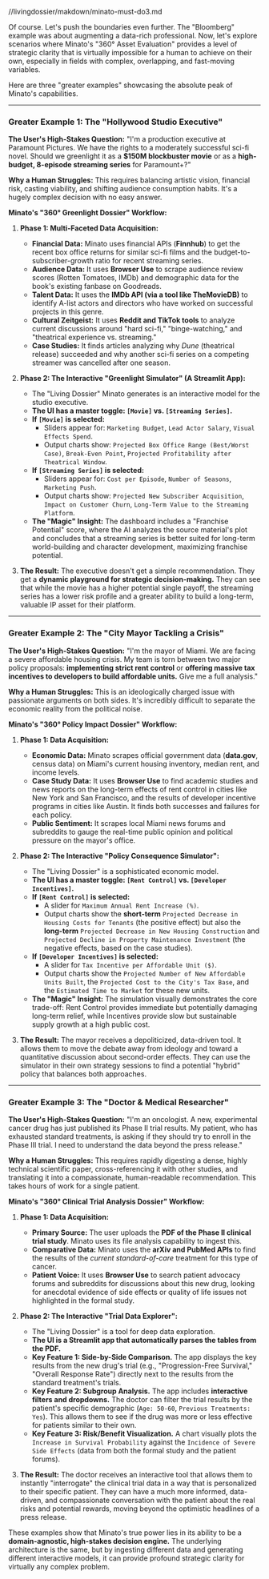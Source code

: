 //livingdossier/makdown/minato-must-do3.md

Of course. Let's push the boundaries even further. The "Bloomberg" example was about augmenting a data-rich professional. Now, let's explore scenarios where Minato's "360° Asset Evaluation" provides a level of strategic clarity that is virtually impossible for a human to achieve on their own, especially in fields with complex, overlapping, and fast-moving variables.

Here are three "greater examples" showcasing the absolute peak of Minato's capabilities.

---

### **Greater Example 1: The "Hollywood Studio Executive"**

**The User's High-Stakes Question:** "I'm a production executive at Paramount Pictures. We have the rights to a moderately successful sci-fi novel. Should we greenlight it as a **$150M blockbuster movie** or as a **high-budget, 8-episode streaming series** for Paramount+?"

**Why a Human Struggles:** This requires balancing artistic vision, financial risk, casting viability, and shifting audience consumption habits. It's a hugely complex decision with no easy answer.

**Minato's "360° Greenlight Dossier" Workflow:**

1.  **Phase 1: Multi-Faceted Data Acquisition:**
    *   **Financial Data:** Minato uses financial APIs (**Finnhub**) to get the recent box office returns for similar sci-fi films and the budget-to-subscriber-growth ratio for recent streaming series.
    *   **Audience Data:** It uses **Browser Use** to scrape audience review scores (Rotten Tomatoes, IMDb) and demographic data for the book's existing fanbase on Goodreads.
    *   **Talent Data:** It uses the **IMDb API (via a tool like TheMovieDB)** to identify A-list actors and directors who have worked on successful projects in this genre.
    *   **Cultural Zeitgeist:** It uses **Reddit and TikTok tools** to analyze current discussions around "hard sci-fi," "binge-watching," and "theatrical experience vs. streaming."
    *   **Case Studies:** It finds articles analyzing why *Dune* (theatrical release) succeeded and why another sci-fi series on a competing streamer was cancelled after one season.

2.  **Phase 2: The Interactive "Greenlight Simulator" (A Streamlit App):**
    *   The "Living Dossier" Minato generates is an interactive model for the studio executive.
    *   **The UI has a master toggle: `[Movie]` vs. `[Streaming Series]`.**
    *   **If `[Movie]` is selected:**
        *   Sliders appear for: `Marketing Budget`, `Lead Actor Salary`, `Visual Effects Spend`.
        *   Output charts show: `Projected Box Office Range (Best/Worst Case)`, `Break-Even Point`, `Projected Profitability after Theatrical Window`.
    *   **If `[Streaming Series]` is selected:**
        *   Sliders appear for: `Cost per Episode`, `Number of Seasons`, `Marketing Push`.
        *   Output charts show: `Projected New Subscriber Acquisition`, `Impact on Customer Churn`, `Long-Term Value to the Streaming Platform`.
    *   **The "Magic" Insight:** The dashboard includes a "Franchise Potential" score, where the AI analyzes the source material's plot and concludes that a streaming series is better suited for long-term world-building and character development, maximizing franchise potential.

3.  **The Result:** The executive doesn't get a simple recommendation. They get a **dynamic playground for strategic decision-making.** They can see that while the movie has a higher potential single payoff, the streaming series has a lower risk profile and a greater ability to build a long-term, valuable IP asset for their platform.

---

### **Greater Example 2: The "City Mayor Tackling a Crisis"**

**The User's High-Stakes Question:** "I'm the mayor of Miami. We are facing a severe affordable housing crisis. My team is torn between two major policy proposals: **implementing strict rent control** or **offering massive tax incentives to developers to build affordable units.** Give me a full analysis."

**Why a Human Struggles:** This is an ideologically charged issue with passionate arguments on both sides. It's incredibly difficult to separate the economic reality from the political noise.

**Minato's "360° Policy Impact Dossier" Workflow:**

1.  **Phase 1: Data Acquisition:**
    *   **Economic Data:** Minato scrapes official government data (**data.gov**, census data) on Miami's current housing inventory, median rent, and income levels.
    *   **Case Study Data:** It uses **Browser Use** to find academic studies and news reports on the long-term effects of rent control in cities like New York and San Francisco, and the results of developer incentive programs in cities like Austin. It finds both successes and failures for each policy.
    *   **Public Sentiment:** It scrapes local Miami news forums and subreddits to gauge the real-time public opinion and political pressure on the mayor's office.

2.  **Phase 2: The Interactive "Policy Consequence Simulator":**
    *   The "Living Dossier" is a sophisticated economic model.
    *   **The UI has a master toggle: `[Rent Control]` vs. `[Developer Incentives]`.**
    *   **If `[Rent Control]` is selected:**
        *   A slider for `Maximum Annual Rent Increase (%)`.
        *   Output charts show the **short-term** `Projected Decrease in Housing Costs for Tenants` (the positive effect) but also the **long-term** `Projected Decrease in New Housing Construction` and `Projected Decline in Property Maintenance Investment` (the negative effects, based on the case studies).
    *   **If `[Developer Incentives]` is selected:**
        *   A slider for `Tax Incentive per Affordable Unit ($)`.
        *   Output charts show the `Projected Number of New Affordable Units Built`, the `Projected Cost to the City's Tax Base`, and the `Estimated Time to Market` for these new units.
    *   **The "Magic" Insight:** The simulation visually demonstrates the core trade-off: Rent Control provides immediate but potentially damaging long-term relief, while Incentives provide slow but sustainable supply growth at a high public cost.

3.  **The Result:** The mayor receives a depoliticized, data-driven tool. It allows them to move the debate away from ideology and toward a quantitative discussion about second-order effects. They can use the simulator in their own strategy sessions to find a potential "hybrid" policy that balances both approaches.

---

### **Greater Example 3: The "Doctor & Medical Researcher"**

**The User's High-Stakes Question:** "I'm an oncologist. A new, experimental cancer drug has just published its Phase II trial results. My patient, who has exhausted standard treatments, is asking if they should try to enroll in the Phase III trial. I need to understand the data beyond the press release."

**Why a Human Struggles:** This requires rapidly digesting a dense, highly technical scientific paper, cross-referencing it with other studies, and translating it into a compassionate, human-readable recommendation. This takes hours of work for a single patient.

**Minato's "360° Clinical Trial Analysis Dossier" Workflow:**

1.  **Phase 1: Data Acquisition:**
    *   **Primary Source:** The user uploads the **PDF of the Phase II clinical trial study**. Minato uses its file analysis capability to ingest this.
    *   **Comparative Data:** Minato uses the **arXiv and PubMed APIs** to find the results of the *current standard-of-care* treatment for this type of cancer.
    *   **Patient Voice:** It uses **Browser Use** to search patient advocacy forums and subreddits for discussions about this new drug, looking for anecdotal evidence of side effects or quality of life issues not highlighted in the formal study.

2.  **Phase 2: The Interactive "Trial Data Explorer":**
    *   The "Living Dossier" is a tool for deep data exploration.
    *   **The UI is a Streamlit app that automatically parses the tables from the PDF.**
    *   **Key Feature 1: Side-by-Side Comparison.** The app displays the key results from the new drug's trial (e.g., "Progression-Free Survival," "Overall Response Rate") directly next to the results from the standard treatment's trials.
    *   **Key Feature 2: Subgroup Analysis.** The app includes **interactive filters and dropdowns.** The doctor can filter the trial results by the patient's specific demographic (`Age: 50-60`, `Previous Treatments: Yes`). This allows them to see if the drug was more or less effective for patients similar to their own.
    *   **Key Feature 3: Risk/Benefit Visualization.** A chart visually plots the `Increase in Survival Probability` against the `Incidence of Severe Side Effects` (data from both the formal study and the patient forums).

3.  **The Result:** The doctor receives an interactive tool that allows them to instantly "interrogate" the clinical trial data in a way that is personalized to their specific patient. They can have a much more informed, data-driven, and compassionate conversation with the patient about the real risks and potential rewards, moving beyond the optimistic headlines of a press release.

These examples show that Minato's true power lies in its ability to be a **domain-agnostic, high-stakes decision engine.** The underlying architecture is the same, but by ingesting different data and generating different interactive models, it can provide profound strategic clarity for virtually any complex problem.